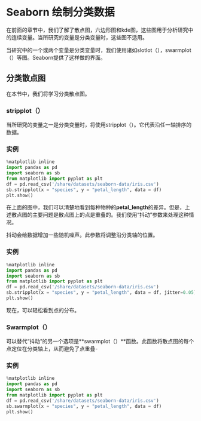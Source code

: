 # Seaborn 绘制分类数据

在前面的章节中，我们了解了散点图，六边形图和kde图，这些图用于分析研究中的连续变量。当所研究的变量是分类变量时，这些图不适用。

当研究中的一个或两个变量是分类变量时，我们使用诸如slotlot（），swarmplot（）等图。Seaborn提供了这样做的界面。

## 分类散点图

在本节中，我们将学习分类散点图。

### stripplot（）

当所研究的变量之一是分类变量时，将使用stripplot（）。它代表沿任一轴排序的数据。

### 实例

```python
%matplotlib inline
import pandas as pd
import seaborn as sb
from matplotlib import pyplot as plt
df = pd.read_csv('/share/datasets/seaborn-data/iris.csv')
sb.stripplot(x = "species", y = "petal_length", data = df)
plt.show()
```

在上面的图中，我们可以清楚地看到每种物种的**petal_length**的差异。但是，上述散点图的主要问题是散点图上的点是重叠的。我们使用“抖动”参数来处理这种情况。

抖动会给数据增加一些随机噪声。此参数将调整沿分类轴的位置。

### 实例

```python
%matplotlib inline
import pandas as pd
import seaborn as sb
from matplotlib import pyplot as plt
df = pd.read_csv('/share/datasets/seaborn-data/iris.csv')
sb.stripplot(x = "species", y = "petal_length", data = df, jitter=0.05)
plt.show()
```

现在，可以轻松看到点的分布。

### Swarmplot（）

可以替代“抖动”的另一个选项是**swarmplot（）**函数。此函数将散点图的每个点定位在分类轴上，从而避免了点重叠-

### 实例

```python
%matplotlib inline
import pandas as pd
import seaborn as sb
from matplotlib import pyplot as plt
df = pd.read_csv('/share/datasets/seaborn-data/iris.csv')
sb.swarmplot(x = "species", y = "petal_length", data = df)
plt.show()
```
<code class=gatsby-kernelname data-language=python></code>
